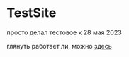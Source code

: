 # TestSite
просто делал тестовое к 28 мая 2023

глянуть работает ли, можно [здесь](rihanzer0.github.io/TestSite)

